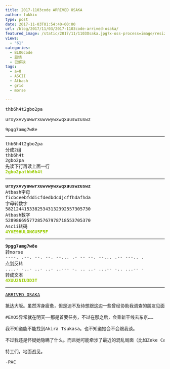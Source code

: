 ```yaml
---
title: 2017-1103code ARRIVED OSAKA
author: fukkix
type: post
date: 2017-11-03T01:54:40+00:00
url: /blog/2017/11/03/2017-1103code-arrived-osaka/
featured_image: /static/2017/11/1103Osaka.jpg?x-oss-process=image/resize,m_fill,w_700,h_220
views:
  - "61"
categories:
  - BLOGcode
  - 剧情
  - 已解决
tags:
  - a=0
  - ASCII
  - Atbash
  - grid
  - morse

---
```

<pre>thb6h4t2gbo2pa

urxyxvvyuwwrxuwvwywxwqxuuswzuswz

9pgg7amg7w8e
<!--more--></pre>

* * *

<pre>thb6h4t2gbo2pa
分成2组
thb6h4t
2gbo2pa
先读下行再读上面一行
<span style="color: #99cc00;"><strong>2gbo2pathb6h4t</strong></span></pre>

* * *

<pre><strong>urxyxvvyuwwrxuwvwywxwqxuuswzuswz
</strong>Atbash字母
ficbceebfddicfdedbdcdjcffhdafhda
字母转数字
58212441533825343132392557305730
Atbash数字
52898669577285767978718553705370
Ascii转码
<span style="color: #99cc00;"><strong>4YVE9HULONGU5F5F</strong></span></pre>

* * *

<pre><strong>9pgg7amg7w8e
</strong>转morse
----. .--. --. --. --... .- -- --. --... .-- ---.. .
点划反转
....- -..- ..- ..- ..--- -. .. ..- ...-- -.. ...-- -
转成文本<strong>
<span style="color: #99cc00;">4XUU2NIU3D3T</span></strong></pre>

* * *

<pre><a href="http://investigate.ingress.com/2017/11/03/arrived-osaka/">ARRIVED OSAKA

</a>抵达大阪。虽然浑身疲惫，但是迫不及待想跟这边一些曾经协助我调查的朋友见面了。

#EXO5异常就在明天——那是首要任务，不过在那之后，会乘新干线去东京……

我不知道能不能找到Akira Tsukasa。也不知道她会不会跟我谈。

不过我还是怀疑她隐瞒了什么。而且她可能牵涉了最近的混乱局面（比如Zeke Calcvin之死）而不愿承认。我会得到个答案的。

特工们，地面战见。

-PAC</pre>